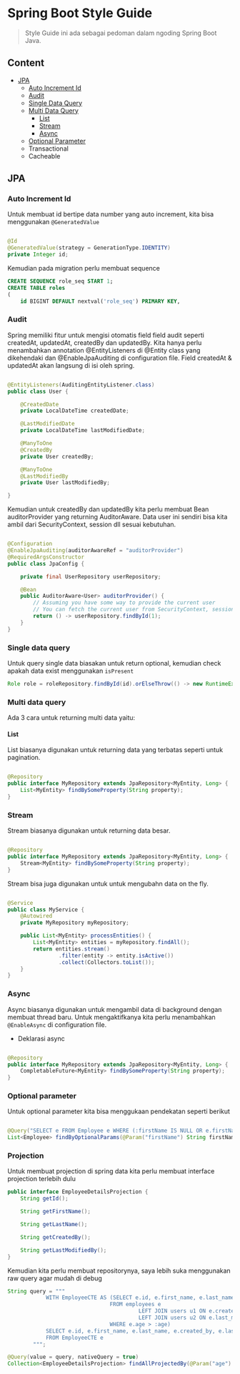 # Spring Boot Style Guide

> Style Guide ini ada sebagai pedoman dalam ngoding Spring Boot Java.

## Content

- [JPA](#jpa)
    - [Auto Increment Id](#auto-increment-id)
    - [Audit](#audit)
    - [Single Data Query](#single-data-query)
    - [Multi Data Query](#multi-data-query)
        - [List](#list)
        - [Stream](#stream)
        - [Async](#async)
    - [Optional Parameter](#optional-parameter)
    - Transactional
    - Cacheable

## JPA

### Auto Increment Id

Untuk membuat id bertipe data number yang auto increment, kita bisa menggunakan `@GeneratedValue`

```java

@Id
@GeneratedValue(strategy = GenerationType.IDENTITY)
private Integer id;
```

Kemudian pada migration perlu membuat sequence

```sql
CREATE SEQUENCE role_seq START 1;
CREATE TABLE roles
(
    id BIGINT DEFAULT nextval('role_seq') PRIMARY KEY,
```

### Audit

Spring memiliki fitur untuk mengisi otomatis field field audit seperti createdAt, updatedAt, createdBy dan updatedBy.
Kita hanya perlu menambahkan annotation @EntityListeners di @Entity class yang dikehendaki dan @EnableJpaAuditing di
configuration file. Field createdAt & updatedAt akan langsung di isi oleh spring.

```java

@EntityListeners(AuditingEntityListener.class)
public class User {

    @CreatedDate
    private LocalDateTime createdDate;

    @LastModifiedDate
    private LocalDateTime lastModifiedDate;

    @ManyToOne
    @CreatedBy
    private User createdBy;

    @ManyToOne
    @LastModifiedBy
    private User lastModifiedBy;

}
```

Kemudian untuk createdBy dan updatedBy kita perlu membuat Bean auditorProvider yang returning AuditorAware<User>. Data
user ini sendiri bisa kita ambil dari SecurityContext, session dll sesuai kebutuhan.

```java

@Configuration
@EnableJpaAuditing(auditorAwareRef = "auditorProvider")
@RequiredArgsConstructor
public class JpaConfig {

    private final UserRepository userRepository;

    @Bean
    public AuditorAware<User> auditorProvider() {
        // Assuming you have some way to provide the current user
        // You can fetch the current user from SecurityContext, session, etc.
        return () -> userRepository.findById(1);
    }
}
```

### Single data query

Untuk query single data biasakan untuk return optional, kemudian check apakah data exist menggunakan `isPresent`

```java
Role role = roleRepository.findById(id).orElseThrow(() -> new RuntimeException("Role not found"));
```

### Multi data query

Ada 3 cara untuk returning multi data yaitu:

#### List

List biasanya digunakan untuk returning data yang terbatas seperti untuk pagination.

```java

@Repository
public interface MyRepository extends JpaRepository<MyEntity, Long> {
    List<MyEntity> findBySomeProperty(String property);
}
```

### Stream

Stream biasanya digunakan untuk returning data besar.

```java

@Repository
public interface MyRepository extends JpaRepository<MyEntity, Long> {
    Stream<MyEntity> findBySomeProperty(String property);
}
```

Stream bisa juga digunakan untuk untuk mengubahn data on the fly.

```java

@Service
public class MyService {
    @Autowired
    private MyRepository myRepository;

    public List<MyEntity> processEntities() {
        List<MyEntity> entities = myRepository.findAll();
        return entities.stream()
                .filter(entity -> entity.isActive())
                .collect(Collectors.toList());
    }
}

```

### Async

Async biasanya digunakan untuk mengambil data di background dengan membuat thread baru. Untuk mengaktifkanya kita perlu
menambahkan `@EnableAsync` di configuration file.

- Deklarasi async

```java

@Repository
public interface MyRepository extends JpaRepository<MyEntity, Long> {
    CompletableFuture<MyEntity> findBySomeProperty(String property);
}
```

### Optional parameter

Untuk optional parameter kita bisa menggukaan pendekatan seperti berikut

```java

@Query("SELECT e FROM Employee e WHERE (:firstName IS NULL OR e.firstName = :firstName) AND (:lastName IS NULL OR e.lastName = :lastName)")
List<Employee> findByOptionalParams(@Param("firstName") String firstName, @Param("lastName") String lastName);
```

### Projection

Untuk membuat projection di spring data kita perlu membuat interface projection terlebih dulu

```java
public interface EmployeeDetailsProjection {
    String getId();

    String getFirstName();

    String getLastName();

    String getCreatedBy();

    String getLastModifiedBy();
}
```

Kemudian kita perlu membuat repositorynya, saya lebih suka menggunakan raw query agar mudah di debug

```java
String query = """
            WITH EmployeeCTE AS (SELECT e.id, e.first_name, e.last_name, u1.username AS created_by, u2.username AS last_modified_by
                                FROM employees e
                                         LEFT JOIN users u1 ON e.created_by_id = u1.id
                                         LEFT JOIN users u2 ON e.last_modified_by_id = u2.id
                                WHERE e.age > :age)
            SELECT e.id, e.first_name, e.last_name, e.created_by, e.last_modified_by
            FROM EmployeeCTE e
        """;

@Query(value = query, nativeQuery = true)
Collection<EmployeeDetailsProjection> findAllProjectedBy(@Param("age") int age);
```